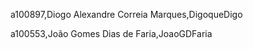 a100897,Diogo Alexandre Correia Marques,DigoqueDigo 

a100553,João Gomes Dias de Faria,JoaoGDFaria 


